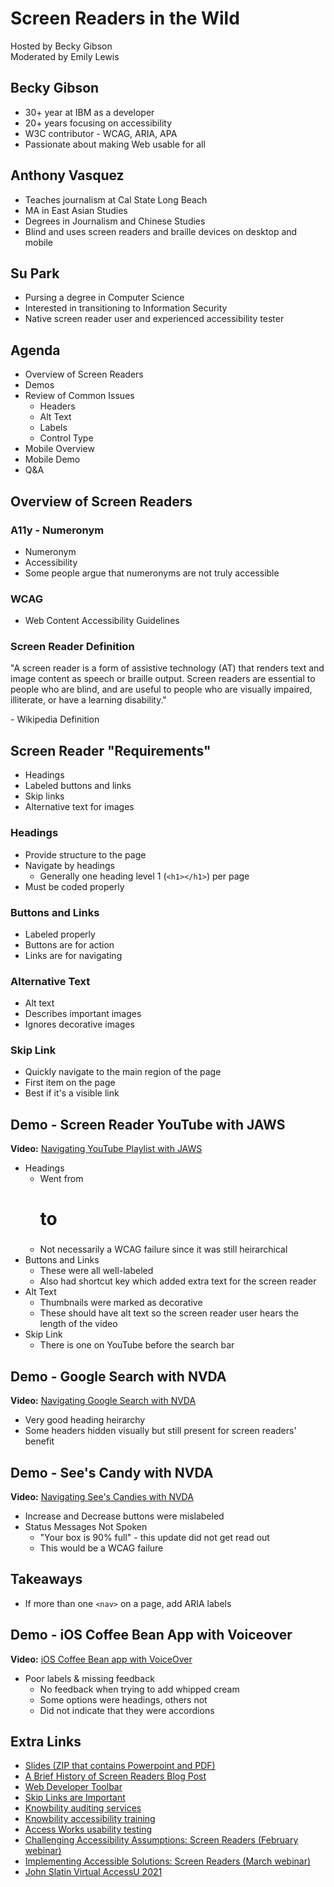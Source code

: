 # Screen Readers in the Wild

Hosted by Becky Gibson  
Moderated by Emily Lewis  


## Becky Gibson

- 30+ year at IBM as a developer
- 20+ years focusing on accessibility
- W3C contributor - WCAG, ARIA, APA
- Passionate about making Web usable for all


## Anthony Vasquez

- Teaches journalism at Cal State Long Beach
- MA in East Asian Studies
- Degrees in Journalism and Chinese Studies
- Blind and uses screen readers and braille devices on desktop and mobile


## Su Park

- Pursing a degree in Computer Science
- Interested in transitioning to Information Security
- Native screen reader user and experienced accessibility tester


## Agenda

- Overview of Screen Readers
- Demos
- Review of Common Issues
    + Headers
    + Alt Text
    + Labels
    + Control Type
- Mobile Overview
- Mobile Demo
- Q&A


## Overview of Screen Readers

### A11y - Numeronym

- Numeronym
- Accessibility
- Some people argue that numeronyms are not truly accessible


### WCAG

- Web Content Accessibility Guidelines


### Screen Reader Definition

"A screen reader is a form of assistive technology (AT) that renders text and image content as speech or braille output. Screen readers are essential to people who are blind, and are useful to people who are visually impaired, illiterate, or have a learning disability."

\- Wikipedia Definition


## Screen Reader "Requirements"

- Headings
- Labeled buttons and links
- Skip links
- Alternative text for images


### Headings

- Provide structure to the page
- Navigate by headings
    + Generally one heading level 1 (`<h1></h1>`) per page
- Must be coded properly


### Buttons and Links

- Labeled properly 
- Buttons are for action
- Links are for navigating


### Alternative Text

- Alt text
- Describes important images
- Ignores decorative images


### Skip Link

- Quickly navigate to the main region of the page
- First item on the page
- Best if it's a visible link


## Demo - Screen Reader YouTube with JAWS

**Video:** [Navigating YouTube Playlist with JAWS](https://vimeo.com/502344993/f8938fe260)

- Headings
    + Went from <h1> to <h3>
    + Not necessarily a WCAG failure since it was still heirarchical
- Buttons and Links
    + These were all well-labeled
    + Also had shortcut key which added extra text for the screen reader
- Alt Text
    + Thumbnails were marked as decorative
    + These should have alt text so the screen reader user hears the length of the video
- Skip Link
    + There is one on YouTube before the search bar


## Demo - Google Search with NVDA

**Video:** [Navigating Google Search with NVDA](https://knowbility.org/blog/2019/skip-links/)

- Very good heading heirarchy
- Some headers hidden visually but still present for screen readers' benefit


## Demo - See's Candy with NVDA

**Video:** [Navigating See's Candies with NVDA](https://knowbility.org/blog/2019/skip-links/)

- Increase and Decrease buttons were mislabeled
- Status Messages Not Spoken
    + "Your box is 90% full" - this update did not get read out
    + This would be a WCAG failure

## Takeaways

- If more than one `<nav>` on a page, add ARIA labels


## Demo - iOS Coffee Bean App with Voiceover

**Video:** [iOS Coffee Bean app with VoiceOver](https://vimeo.com/502341456/29176d676e)

- Poor labels & missing feedback
    + No feedback when trying to add whipped cream
    + Some options were headings, others not
    + Did not indicate that they were accordions


## Extra Links

- [Slides (ZIP that contains Powerpoint and PDF)](https://assets.knowbility.org/training/2021/screen-readers/Screen-Readers-in-the-Wild.zip)
- [A Brief History of Screen Readers Blog Post](https://knowbility.org/blog/2021/a-brief-history-of-screen-readers/)
- [Web Developer Toolbar](https://chrispederick.com/work/web-developer/)
- [Skip Links are Important](https://knowbility.org/blog/2019/skip-links/)
- [Knowbility auditing services](https://knowbility.org/services/audits/)
- [Knowbility accessibility training](https://knowbility.org/services/training/) 
- [Access Works usability testing](https://knowbility.org/services/usability-testing/)
- [Challenging Accessibility Assumptions: Screen Readers (February webinar)](https://knowbility.org/services/online-training/2021/february/challenging-accessibility-assumptions-screen-readers/)
- [Implementing Accessible Solutions: Screen Readers (March webinar)](https://knowbility.org/services/online-training/2021/march/implementing-accessible-solutions-screen-readers/)
- [John Slatin Virtual AccessU 2021](https://knowbility.org/programs/accessu/2021/)